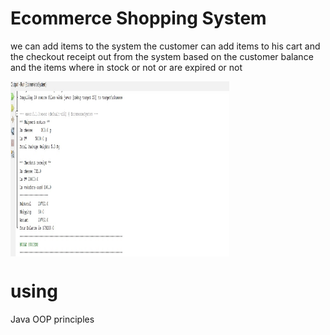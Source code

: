 
# Ecommerce Shopping System
we can add items to the system 
the customer can add items to his cart and the checkout receipt out from the system 
based on the customer balance and the items where in stock or not or are expired or not 




<img align="center" src="https://github.com/JihadWael099/Fawry-Internship-challange/blob/main/output.jpg" href="https://github.com/sp-xd" alt="CoDiNg RocKs"  width="350" height="280"/><br> 


# using
Java
OOP principles
